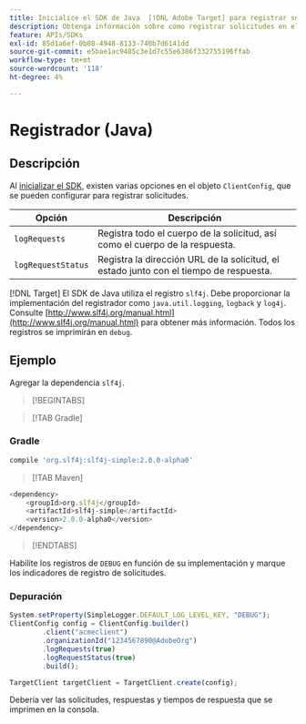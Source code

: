 ```yaml
---
title: Inicialice el SDK de Java  [!DNL Adobe Target] para registrar solicitudes
description: Obtenga información sobre cómo registrar solicitudes en el SDK de Java  [!DNL Adobe Target] Java.
feature: APIs/SDKs
exl-id: 85d1a6ef-0b08-4948-8133-740b7d6141dd
source-git-commit: e5bae1ac9485c3e1d7c55e6386f332755196ffab
workflow-type: tm+mt
source-wordcount: '118'
ht-degree: 4%

---
```


# Registrador (Java)

## Descripción

Al [inicializar el SDK](initialize-sdk.md), existen varias opciones en el objeto `ClientConfig`, que se pueden configurar para registrar solicitudes.

| Opción | Descripción |
| --- | --- |
| `logRequests` | Registra todo el cuerpo de la solicitud, así como el cuerpo de la respuesta. |
| `logRequestStatus` | Registra la dirección URL de la solicitud, el estado junto con el tiempo de respuesta. |

[!DNL Target] El SDK de Java utiliza el registro `slf4j`. Debe proporcionar la implementación del registrador como `java.util.logging`, `logback` y `log4j`. Consulte [http://www.slf4j.org/manual.html](http://www.slf4j.org/manual.html) para obtener más información. Todos los registros se imprimirán en `debug`.

## Ejemplo

Agregar la dependencia `slf4j`.

>[!BEGINTABS]

>[!TAB Gradle]

### Gradle

```javascript {line-numbers="true"}
compile 'org.slf4j:slf4j-simple:2.0.0-alpha0'
```

>[!TAB Maven]

```javascript {line-numbers="true"}
<dependency>
    <groupId>org.slf4j</groupId>
    <artifactId>slf4j-simple</artifactId>
    <version>2.0.0-alpha0</version>
</dependency>
```

>[!ENDTABS]

Habilite los registros de `DEBUG` en función de su implementación y marque los indicadores de registro de solicitudes.

### Depuración

```javascript {line-numbers="true"}
System.setProperty(SimpleLogger.DEFAULT_LOG_LEVEL_KEY, "DEBUG");
ClientConfig config = ClientConfig.builder()
        .client("acmeclient")
        .organizationId("1234567890@AdobeOrg")
        .logRequests(true)
        .logRequestStatus(true)
        .build();

TargetClient targetClient = TargetClient.create(config);
```

Debería ver las solicitudes, respuestas y tiempos de respuesta que se imprimen en la consola.
